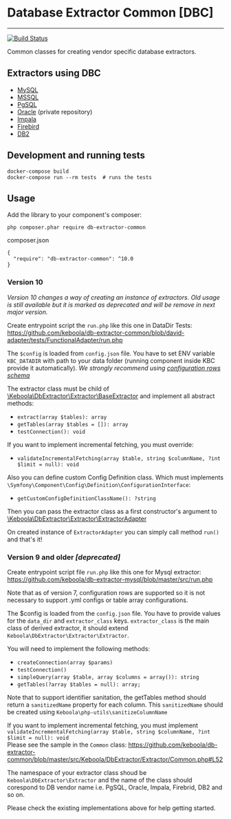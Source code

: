 # Database Extractor Common [DBC]
---
[![Build Status](https://travis-ci.org/keboola/db-extractor-common.svg?branch=master)](https://travis-ci.org/keboola/db-extractor-common)

Common classes for creating vendor specific database extractors.

## Extractors using DBC
- [MySQL](https://github.com/keboola/db-extractor-mysql)
- [MSSQL](https://github.com/keboola/db-extractor-mssql)
- [PgSQL](https://github.com/keboola/db-extractor-pgsql)
- [Oracle](https://github.com/keboola/db-extractor-oracle) (private repository)
- [Impala](https://github.com/keboola/db-extractor-impala) 
- [Firebird](https://github.com/keboola/db-extractor-firebird)
- [DB2](https://github.com/keboola/db-extractor-db2)

## Development and running tests

    docker-compose build
    docker-compose run --rm tests  # runs the tests

## Usage
Add the library to your component's composer:

    php composer.phar require db-extractor-common

composer.json

    {
      "require": "db-extractor-common": ^10.0
    }

### Version 10
_Version 10 changes a way of creating an instance of extractors. Old usage is still available but it is marked as deprecated and will be remove in next major version._

Create entrypoint script the `run.php` like this one in DataDir Tests:
https://github.com/keboola/db-extractor-common/blob/david-adapter/tests/FunctionalAdapter/run.php

The `$config` is loaded from `config.json` file. You have to set ENV variable `KBC_DATADIR` with path to your data folder (running component inside KBC provide it automatically). 
_We strongly recommend using [configuration rows schema](https://github.com/keboola/db-extractor-common/blob/david-adapter/tests/Old/data/common/exampleConfigRow.json)_

The extractor class must be child of [\Keboola\DbExtractor\Extractor\BaseExtractor](https://github.com/keboola/db-extractor-common/blob/david-adapter/src/Keboola/DbExtractor/Extractor/BaseExtractor.php) and implement all abstract methods:
 
- `extract(array $tables): array`
- `getTables(array $tables = []): array`
- `testConnection(): void`

If you want to implement incremental fetching, you must override:

- `validateIncrementalFetching(array $table, string $columnName, ?int $limit = null): void`

Also you can define custom Config Definition class. Which must implements `\Symfony\Component\Config\Definition\ConfigurationInterface`:

- `getCustomConfigDefinitionClassName(): ?string`

Then you can pass the extractor class as a first constructor's argument to [\Keboola\DbExtractor\Extractor\ExtractorAdapter](https://github.com/keboola/db-extractor-common/blob/david-adapter/src/Keboola/DbExtractor/Extractor/ExtractorAdapter.php)

On created instance of `ExtractorAdapter` you can simply call method `run()` and that's it!

### Version 9 and older _[deprecated]_
Create entrypoint script file `run.php` like this one for Mysql extractor:
https://github.com/keboola/db-extractor-mysql/blob/master/src/run.php

Note that as of version 7, configuration rows are supported so it is not necessary to support .yml configs or table array configurations.

The $config is loaded from the `config.json` file.  You have to provide values for the `data_dir` and `extractor_class` keys.
`extractor_class` is the main class of derived extractor, it should extend `Keboola\DbExtractor\Extractor\Extractor`.

You will need to implement the following methods: 
- `createConnection(array $params)` 
- `testConnection()`
- `simpleQuery(array $table, array $columns = array()): string`
- `getTables(?array $tables = null): array;`

Note that to support identifier sanitation, the getTables method should return a `sanitizedName` property for each 
column.  This `sanitizedName` should be created using `Keboola\php-utils\sanitizeColumnName`

If you want to implement incremental fetching, you must implement   
`validateIncrementalFetching(array $table, string $columnName, ?int $limit = null): void`  
Please see the sample in the `Common` class: https://github.com/keboola/db-extractor-common/blob/master/src/Keboola/DbExtractor/Extractor/Common.php#L52 

The namespace of your extractor class shoud be `Keboola\DbExtractor\Extractor` and the name of the class should corespond to DB vendor name i.e. PgSQL, Oracle, Impala, Firebrid, DB2 and so on.

Please check the existing implementations above for help getting started.
